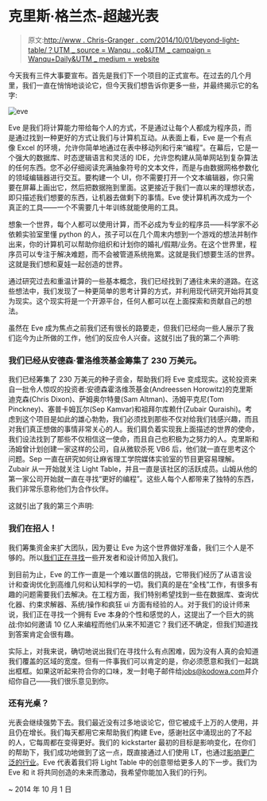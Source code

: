 # 克里斯·格兰杰-超越光表

> 原文:[http://www . Chris-Granger . com/2014/10/01/beyond-light-table/？UTM _ source = Wanqu . co&UTM _ campaign = Wanqu+Daily&UTM _ medium = website](http://www.chris-granger.com/2014/10/01/beyond-light-table/?utm_source=wanqu.co&utm_campaign=Wanqu+Daily&utm_medium=website)

今天我有三件大事要宣布。首先是我们下一个项目的正式宣布。在过去的几个月里，我们一直在悄悄地谈论它，但今天我们想告诉你更多一些，并最终揭示它的名字:

![eve](../Images/0df186ff0250dc733655a9b9cf89b93d.png)

Eve 是我们将计算能力带给每个人的方式，不是通过让每个人都成为程序员，而是通过找到一种更好的方式让我们与计算机互动。从表面上看，Eve 是一个有点像 Excel 的环境，允许你简单地通过在表中移动列和行来“编程”。在幕后，它是一个强大的数据库、时态逻辑语言和灵活的 IDE，允许您构建从简单网站到复杂算法的任何东西。您不必仔细阅读充满抽象符号的文本文件，而是与由数据网格参数化的领域编辑器进行交互。要构建一个 UI，你不需要打开一个文本编辑器，你只需要在屏幕上画出它，然后把数据拖到里面。这更接近于我们一直以来的理想状态，即只描述我们想要的东西，让机器去做剩下的事情。Eve 使计算机再次成为一个真正的工具——一个不需要几十年训练就能使用的工具。

想象一个世界，每个人都可以使用计算，而不必成为专业的程序员——科学家不必依赖实验室里懂 python 的人，孩子可以在几个周末内想到一个游戏的想法并制作出来，你的计算机可以帮助你组织和计划你的婚礼/假期/业务。在这个世界里，程序员可以专注于解决难题，而不会被管道系统拖累。这就是我们想要生活的世界。这就是我们想和夏娃一起创造的世界。

通过研究过去和重温计算的一些基本概念，我们已经找到了通往未来的道路。在这些想法中，我们发现了一种更简单的思考计算的方式，并利用现代研究开始将其变为现实。这个现实将是一个开源平台，任何人都可以在上面探索和贡献自己的想法。

虽然在 Eve 成为焦点之前我们还有很长的路要走，但我们已经向一些人展示了我们迄今为止所做的工作，他们的反应令人兴奋。这就引出了我的第二个声明:

### 我们已经从安德森·霍洛维茨基金筹集了 230 万美元。

我们已经筹集了 230 万美元的种子资金，帮助我们将 Eve 变成现实。这轮投资来自一批令人惊叹的投资者:安德森霍洛维茨基金(Andreessen Horowitz)的克里斯迪克森(Chris Dixon)、萨姆奥尔特曼(Sam Altman)、汤姆平克尼(Tom Pinckney)、塞普卡姆瓦尔(Sep Kamvar)和祖拜尔库赖什(Zubair Quraishi)。考虑到这个项目是如此的雄心勃勃，我们必须找到那些不仅对给我们钱感兴趣，而且对我们真正想做的事情非常关心的人。我们肩负着实现我上面描述的世界的使命，我们设法找到了那些不仅相信这一使命，而且自己也积极为之努力的人。克里斯和汤姆曾计划创建一家这样的公司，自从微软杀死 VB6 后，他们就一直在思考这个问题。Sep 一直在研究如何让麻省理工学院媒体实验室的节目更容易理解。Zubair 从一开始就关注 Light Table，并且一直是该社区的活跃成员。山姆从他的第一家公司开始就一直在寻找“更好的编程”。这些人每个人都带来了独特的东西，我们非常乐意称他们为合作伙伴。

这就引出了我的第三个声明:

### 我们在招人！

我们筹集资金来扩大团队，因为要让 Eve 为这个世界做好准备，我们三个人是不够的。所以[我们正在寻找](http://www.lighttable.com/hiring)一些开发者和设计师加入我们。

到目前为止，Eve 的工作一直是一个难以置信的挑战，它带我们经历了从语言设计和查询优化到高维几何和认知科学的一切。我们真的是在“全栈”工作，有很多有趣的问题需要我们去解决。在工程方面，我们特别希望找到一些在数据库、查询优化器、约束求解器、系统/操作和疯狂 ui 方面有经验的人。对于我们的设计师来说，我们正在寻找一个拥有 Eve 本身的个性和感觉的人，这提出了一个巨大的挑战:你如何邀请 10 亿人来编程而他们从来不知道它？我们还不确定，但我们知道找到答案肯定会很有趣。

实际上，对我来说，确切地说出我们在寻找什么有点困难，因为没有人真的会知道我们覆盖的区域的宽度。但有一件事我们可以肯定的是，你必须愿意和我们一起跳出框框。如果这听起来符合你的口味，发一封电子邮件给[jobs@kodowa.com](mailto:jobs@kodowa.com)并介绍你自己——我们很乐意见到你。

### 还有光桌？

光表会继续强势下去。我们最近没有过多地谈论它，但它被成千上万的人使用，并且仍在增长。我们每天都用它来帮助我们构建 Eve，感谢社区中涌现出的了不起的人，它每周都在变得更好。我们的 kickstarter 最初的目标是影响变化，在你们的帮助下，我们成功地做到了这一点，既直接通过人们使用 LT，也通过[影响更广泛的行业](http://www.lighttable.com/2014/06/10/light-table-and-apples-swift/)。Eve 代表着我们将 Light Table 中的创意带给更多人的下一步。我们为 Eve 和 it 将共同创造的未来而激动，我希望你能加入我们的行列。

~ 2014 年 10 月 1 日
